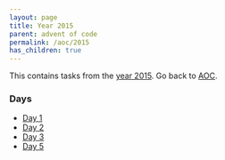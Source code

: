 ```yaml
---
layout: page
title: Year 2015
parent: advent of code
permalink: /aoc/2015
has_children: true
---
```


This contains tasks from the [year 2015](https://adventofcode.com/2015). Go back to [AOC](/aoc/).

### Days

- [Day 1](/aoc/2015/1/)
- [Day 2](/aoc/2015/2/)
- [Day 3](/aoc/2015/3/)
- [Day 5](/aoc/2015/5/)
